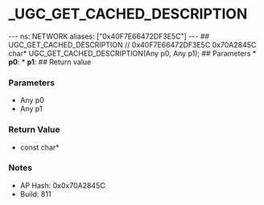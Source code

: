 # _UGC_GET_CACHED_DESCRIPTION

--- ns: NETWORK aliases: ["0x40F7E66472DF3E5C"] --- ## UGC_GET_CACHED_DESCRIPTION  // 0x40F7E66472DF3E5C 0x70A2845C char* UGC_GET_CACHED_DESCRIPTION(Any p0, Any p1);  ## Parameters * **p0**: * **p1**:  ## Return value

### Parameters
* Any p0
* Any p1

### Return Value
* const char*

### Notes
* AP Hash: 0x0x70A2845C
* Build: 811


